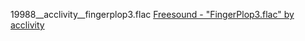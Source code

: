 19988__acclivity__fingerplop3.flac [Freesound - &quot;FingerPlop3.flac&quot; by acclivity](https://freesound.org/people/acclivity/sounds/19988/)



